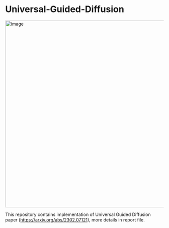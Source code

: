 # Universal-Guided-Diffusion
<img width="1286" height="594" alt="image" src="https://github.com/user-attachments/assets/071c73da-a428-4633-9811-43e261716e57" />

This repository contains implementation of Universal Guided Diffusion paper (https://arxiv.org/abs/2302.07121), more details in report file. 
